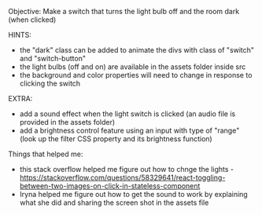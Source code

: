 Objective: Make a switch that turns the light bulb off and the room dark (when clicked)

HINTS: 
- the "dark" class can be added to animate the divs with class of "switch" and "switch-button" 
- the light bulbs (off and on) are available in the assets folder inside src
- the background and color properties will need to change in response to clicking the switch

EXTRA:
- add a sound effect when the light switch is clicked (an audio file is provided in the assets folder)
- add a brightness control feature using an input with type of "range" (look up the filter CSS property and its brightness function)

Things that helped me: 

- this stack overflow helped me figure out how to chnge the lights - https://stackoverflow.com/questions/58329641/react-toggling-between-two-images-on-click-in-stateless-component 
- Iryna helped me figure out how to get the sound to work by explaining what she did and sharing the screen shot in the assets file 